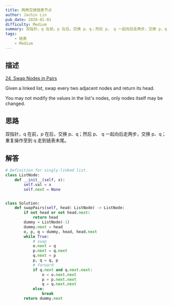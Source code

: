 ```yaml
---
title: 两两交换链表节点
author: Jachin Lin
pub_date: 2020-01-01
difficulty: Medium
summary: 双指针，q 在前，p 在后，交换 p、q；然后 p、 q 一起向后走两步，交换 p、q；重复操作至到 q 走到链表末尾。
tags:
    - 链表
    - Medium
---
```


## 描述
[24. Swap Nodes in Pairs](https://leetcode.com/problems/swap-nodes-in-pairs/)

Given a linked list, swap every two adjacent nodes and return its head.

You may not modify the values in the list's nodes, only nodes itself may be changed.

## 思路
双指针，q 在前，p 在后，交换 p、q；然后 p、 q 一起向后走两步，交换 p、q；重复操作至到 q 走到链表末尾。

## 解答

```python
# Definition for singly-linked list.
class ListNode:
    def __init__(self, x):
        self.val = x
        self.next = None


class Solution:
    def swapPairs(self, head: ListNode) -> ListNode:
        if not head or not head.next:
            return head
        dummy = ListNode(-1)
        dummy.next = head
        o, p, q = dummy, head, head.next
        while True:
            # swap
            o.next = q
            p.next = q.next
            q.next = p
            p, q = q, p
            # forward
            if q.next and q.next.next:
                o = o.next.next
                p = p.next.next
                q = q.next.next
            else:
                break
        return dummy.next
```